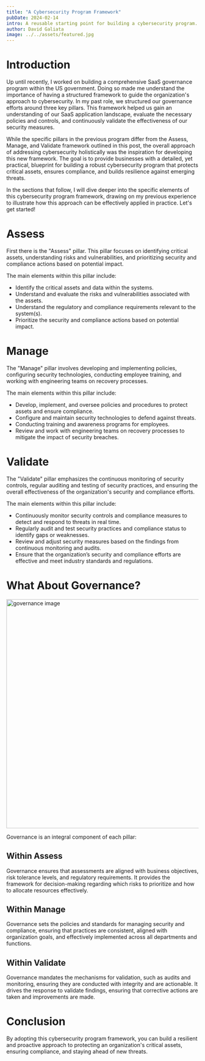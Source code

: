 ```yaml
---
title: "A Cybersecurity Program Framework"
pubDate: 2024-02-14
intro: A reusable starting point for building a cybersecurity program.
author: David Galiata
image: ../../assets/featured.jpg
---
```


# Introduction

Up until recently, I worked on building a comprehensive SaaS governance program within the US government. Doing so made me understand the importance of having a structured framework to guide the organization's approach to cybersecurity. In my past role, we structured our governance efforts around three key pillars. This framework helped us gain an understanding of our SaaS application landscape, evaluate the necessary policies and controls, and continuously validate the effectiveness of our security measures.

While the specific pillars in the previous program differ from the Assess, Manage, and Validate framework outlined in this post, the overall approach of addressing cybersecurity holistically was the inspiration for developing this new framework. The goal is to provide businesses with a detailed, yet practical, blueprint for building a robust cybersecurity program that protects critical assets, ensures compliance, and builds resilience against emerging threats.

In the sections that follow, I will dive deeper into the specific elements of this cybersecurity program framework, drawing on my previous experience to illustrate how this approach can be effectively applied in practice. Let's get started!

# Assess

First there is the "Assess" pillar. This pillar focuses on identifying critical assets, understanding risks and vulnerabilities, and prioritizing security and compliance actions based on potential impact.

The main elements within this pillar include:

- Identify the critical assets and data within the systems.
- Understand and evaluate the risks and vulnerabilities associated with the assets.
- Understand the regulatory and compliance requirements relevant to the system(s).
- Prioritize the security and compliance actions based on potential impact.

# Manage

The "Manage" pillar involves developing and implementing policies, configuring security technologies, conducting employee training, and working with engineering teams on recovery processes.

The main elements within this pillar include:

- Develop, implement, and oversee policies and procedures to protect assets and ensure compliance.
- Configure and maintain security technologies to defend against threats.
- Conducting training and awareness programs for employees.
- Review and work with engineering teams on recovery processes to mitigate the impact of security breaches.

# Validate
The "Validate" pillar emphasizes the continuous monitoring of security controls, regular auditing and testing of security practices, and ensuring the overall effectiveness of the organization's security and compliance efforts.

The main elements within this pillar include:

- Continuously monitor security controls and compliance measures to detect and respond to threats in real time.
- Regularly audit and test security practices and compliance status to identify gaps or weaknesses.
- Review and adjust security measures based on the findings from continuous monitoring and audits.
- Ensure that the organization’s security and compliance efforts are effective and meet industry standards and regulations.

# What About Governance?
<img src="https://cdn.hashnode.com/res/hashnode/image/upload/v1713069768013/15fddbf6-9770-4170-9d09-528c193c8b96.jpeg" alt="governance image" width="600" height="600">

Governance is an integral component of each pillar:

## Within Assess 
Governance ensures that assessments are aligned with business objectives, risk tolerance levels, and regulatory requirements. It provides the framework for decision-making regarding which risks to prioritize and how to allocate resources effectively.

## Within Manage 
Governance sets the policies and standards for managing security and compliance, ensuring that practices are consistent, aligned with organization goals, and effectively implemented across all departments and functions.

## Within Validate 

Governance mandates the mechanisms for validation, such as audits and monitoring, ensuring they are conducted with integrity and are actionable. It drives the response to validate findings, ensuring that corrective actions are taken and improvements are made.

# Conclusion

By adopting this cybersecurity program framework, you can build a resilient and proactive approach to protecting an organization's critical assets, ensuring compliance, and staying ahead of new threats.
